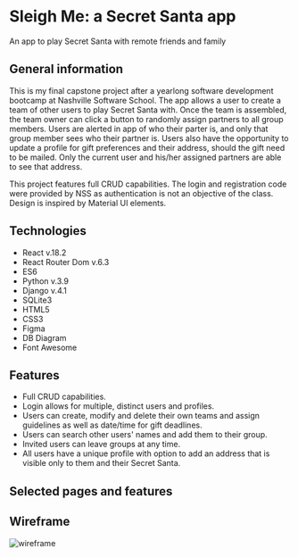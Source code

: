 # Sleigh Me: a Secret Santa app
An app to play Secret Santa with remote friends and family

## General information
This is my final capstone project after a yearlong software development bootcamp at Nashville Software School. The app allows a user to create a team of other users to play Secret Santa with. Once the team is assembled, the team owner can click a button to randomly assign partners to all group members. Users are alerted in app of who their parter is, and only that group member sees who their partner is. Users also have the opportunity to update a profile for gift preferences and their address, should the gift need to be mailed. Only the current user and his/her assigned partners are able to see that address. 

This project features full CRUD capabilities. The login and registration code were provided by NSS as authentication is not an objective of the class. Design is inspired by Material UI elements. 

## Technologies
+ React v.18.2
+ React Router Dom v.6.3
+ ES6
+ Python v.3.9
+ Django v.4.1
+ SQLite3
+ HTML5
+ CSS3
+ Figma
+ DB Diagram
+ Font Awesome

## Features
+ Full CRUD capabilities.
+ Login allows for multiple, distinct users and profiles.
+ Users can create, modify and delete their own teams and assign guidelines as well as date/time for gift deadlines.
+ Users can search other users' names and add them to their group.
+ Invited users can leave groups at any time.
+ All users have a unique profile with option to add an address that is visible only to them and their Secret Santa.

## Selected pages and features
 

## Wireframe
![wireframe](https://user-images.githubusercontent.com/91277363/189782942-276560d9-24f9-4641-8ac6-16023815a6f0.png)



 
